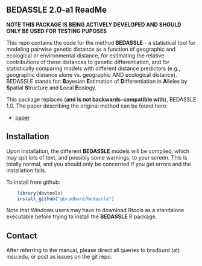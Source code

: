 
## BEDASSLE 2.0-a1 ReadMe

**NOTE THIS PACKAGE IS BEING ACTIVELY DEVELOPED AND SHOULD ONLY BE USED FOR TESTING PUPOSES**

This repo contains the code for the method **BEDASSLE** - a statistical tool 
for modeling pairwise genetic distance as a function of geographic and ecological 
or environmental distance, for estimating the relative contributions of these 
distances to genetic differentiation, and for statistically comparing models with 
different distance predictors (e.g., geographic distance alone vs. geographic AND 
ecological distance). BEDASSLE stands for: 
**B**ayesian **E**stimation of 
**D**ifferentiation in **A**lleles by **S**patial **S**tructure and **L**ocal **E**cology.

This package replaces (**and is not backwards-compatible with**), BEDASSLE 1.0. The 
paper describing the original method can be found here:

 * [paper](https://doi.org/10.1111/evo.12193)

## Installation

Upon installation, the different **BEDASSLE** models will be compiled, which may 
spit lots of text, and possibly some warnings, to your screen. This is 
totally normal, and you should only be concerned if you get errors 
and the installation fails.

To install from github:

```r
	library(devtools)
	install_github("gbradburd/bedassle")
```

Note that Windows users may have to download Rtools as a 
standalone executable before trying to install the **BEDASSLE** R package.


## Contact

After referring to the manual, 
please direct all queries to bradburd (at) msu.edu, 
or post as issues on the git repo.